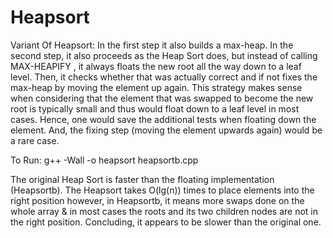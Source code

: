 # Heapsort
Variant Of Heapsort: 
In the first step it also builds a max-heap. 
In the second step, it also proceeds as the Heap Sort does, but
instead of calling MAX-HEAPIFY , it always floats the new root all the way down to a
leaf level. Then, it checks whether that was actually correct and if not fixes the max-heap by
moving the element up again. This strategy makes sense when considering that the element
that was swapped to become the new root is typically small and thus would float down to a
leaf level in most cases. Hence, one would save the additional tests when floating down the
element. And, the fixing step (moving the element upwards again) would be a rare case.

To Run: g++ -Wall -o heapsort heapsortb.cpp

The original Heap Sort is faster than the floating implementation (Heapsortb). The Heapsort takes
O(lg(n)) times to place elements into the right position however, in Heapsortb, it means more swaps
done on the whole array & in most cases the roots and its two children nodes are not in the right
position. Concluding, it appears to be slower than the original one.
